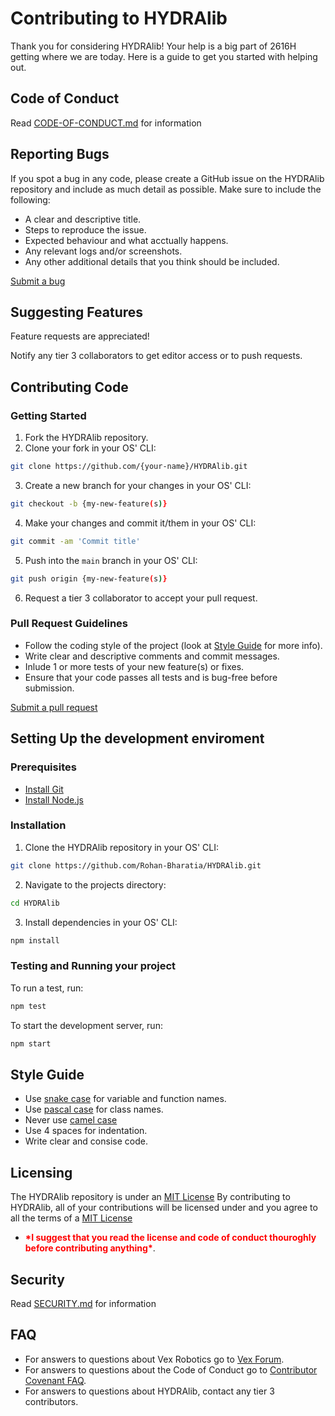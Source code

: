 # Contributing to HYDRAlib
Thank you for considering HYDRAlib! Your help is a big part of 2616H getting where we are today.
Here is a guide to get you started with helping out.

## Code of Conduct
Read [CODE-OF-CONDUCT.md](https://github.com/Rohan-Bharatia/HYDRAlib/blob/main/.github/CODE-OF-CONDUCT.md) for information

## Reporting Bugs
If you spot a bug in any code, please create a GitHub issue on the HYDRAlib repository and include as much detail as possible. Make sure to include the following:
 - A clear and descriptive title.
 - Steps to reproduce the issue.
 - Expected behaviour and what acctually happens.
 - Any relevant logs and/or screenshots.
 - Any other additional details that you think should be included.

[Submit a bug](https://github.com/Rohan-Bharatia/HYDRAlib/issues/new)

## Suggesting Features
Feature requests are appreciated! 

Notify any tier 3 collaborators to get editor access or to push requests.

## Contributing Code
### Getting Started
1. Fork the HYDRAlib repository.
2. Clone your fork in your OS' CLI:
```sh
git clone https://github.com/{your-name}/HYDRAlib.git
```
3. Create a new branch for your changes in your OS' CLI:
```sh
git checkout -b {my-new-feature(s)}
```
4. Make your changes and commit it/them in your OS' CLI:
```sh
git commit -am 'Commit title'
```
5. Push into the ```main``` branch in your OS' CLI:
```sh
git push origin {my-new-feature(s)}
```
6. Request a tier 3 collaborator to accept your pull request.

### Pull Request Guidelines
 - Follow the coding style of the project (look at [Style Guide](#style-guide) for more info).
 - Write clear and descriptive comments and commit messages.
 - Inlude 1 or more tests of your new feature(s) or fixes.
 - Ensure that your code passes all tests and is bug-free before submission.

[Submit a pull request](https://github.com/Rohan-Bharatia/HYDRAlib/compare)

## Setting Up the development enviroment
### Prerequisites
 - [Install Git](https://git-scm.com/book/en/v2/Getting-Started-Installing-Git)
 - [Install Node.js](https://nodejs.org/)

### Installation
1. Clone the HYDRAlib repository in your OS' CLI:
```sh
git clone https://github.com/Rohan-Bharatia/HYDRAlib.git
```
2. Navigate to the projects directory:
```sh
cd HYDRAlib
```
3. Install dependencies in your OS' CLI:
```sh
npm install
```

### Testing and Running your project
To run a test, run:
```sh
npm test
```

To start the development server, run:
```sh
npm start
```

## Style Guide
 - Use [snake case](https://www.freecodecamp.org/news/snake-case-vs-camel-case-vs-pascal-case-vs-kebab-case-whats-the-difference/#snake-case) for variable and function names.
 - Use [pascal case](https://www.freecodecamp.org/news/snake-case-vs-camel-case-vs-pascal-case-vs-kebab-case-whats-the-difference/#pascal-case) for class names.
 - Never use [camel case](https://www.freecodecamp.org/news/snake-case-vs-camel-case-vs-pascal-case-vs-kebab-case-whats-the-difference/#camel-case)
 - Use 4 spaces for indentation.
 - Write clear and consise code.

## Licensing
The HYDRAlib repository is under an [MIT License](https://github.com/Rohan-Bharatia/HYDRAlib/blob/main/LICENSE)
By contributing to HYDRAlib, all of your contributions will be licensed under and you agree to all the terms of a [MIT License](https://github.com/Rohan-Bharatia/HYDRAlib/blob/main/LICENSE)
 - **<span style="color: red;">\*I suggest that you read the license and code of conduct thouroghly before contributing anything\*</span>**.

## Security
Read [SECURITY.md](https://github.com/Rohan-Bharatia/HYDRAlib/blob/main/.github/SECURITY.md) for information

## FAQ
 * For answers to questions about Vex Robotics go to [Vex Forum](https://www.vexforum.com/).
 * For answers to questions about the Code of Conduct go to [Contributor Covenant FAQ](https://www.contributor-covenant.org/faq/).
 * For answers to questions about HYDRAlib, contact any tier 3 contributors.
